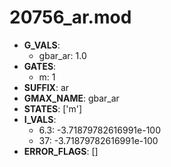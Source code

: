 # 20756_ar.mod

- **G_VALS**:
  - gbar_ar: 1.0
- **GATES**:
  - m: 1
- **SUFFIX**: ar
- **GMAX_NAME**: gbar_ar
- **STATES**: ['m']
- **I_VALS**:
  - 6.3: -3.71879782616991e-100
  - 37: -3.71879782616991e-100
- **ERROR_FLAGS**: []
